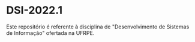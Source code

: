 # DSI-2022.1
Este repositório é referente à disciplina de "Desenvolvimento de Sistemas de Informação" ofertada na UFRPE.
